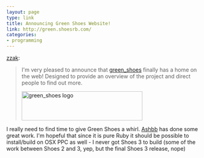 ```yaml
---
layout: page
type: link
title: Announcing Green Shoes Website!
link: http://green.shoesrb.com/
categories: 
- programming
---
```

<p><a href="http://tumblr.zacharyscott.net/post/2830770929/announcing-green-shoes-website" class="tumblr_blog">zzak</a>:</p>

<blockquote><p>I'm very pleased to announce that <a title="green_shoes sourcecode on github" href="http://github.com/ashbb/green_shoes">green_shoes</a> finally has a home on the web! Designed to provide an overview of the project and direct people to find out more.</p>
<p><a title="Green Shoes" href="http://green.shoesrb.com/"><img height="76" width="315" alt="green_shoes logo" src="https://github.com/ashbb/green_shoes/raw/master/static/gshoes-heading-icon.png"/></a></p>
</blockquote>

<p>I really need to find time to give Green Shoes a whirl. <a title="Team Shoes: Satoshi Asakawa" href="http://twitter.com/ashbb">Ashbb</a> has done some great work. I'm hopeful that since it is pure Ruby it should be possible to install/build on OSX PPC as well - I never got Shoes 3 to build (some of the work between Shoes 2 and 3, yep, but the final Shoes 3 release, nope)</p>
